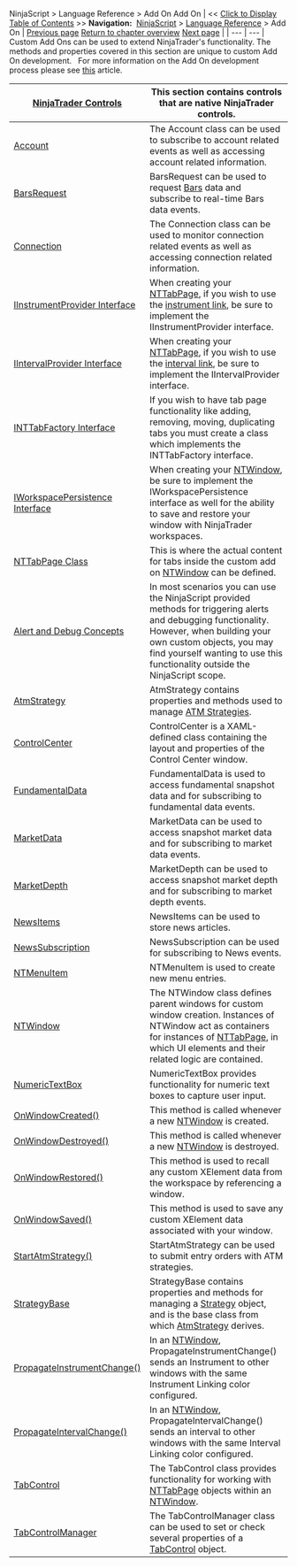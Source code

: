 ﻿
NinjaScript \> Language Reference \> Add On
Add On
| \<\< [Click to Display Table of Contents](add_on.md) \>\> **Navigation:**     [NinjaScript](ninjascript.md) \> [Language Reference](language_reference_wip.md) \> Add On | [Previous page](triggercustomevent.md) [Return to chapter overview](language_reference_wip.md) [Next page](controls.md) |
| --- | --- |
Custom Add Ons can be used to extend NinjaTrader's functionality. The methods and properties covered in this section are unique to custom Add On development.
 
For more information on the Add On development process please see [this](developing_add_ons.md) article.

| [NinjaTrader Controls](controls.md) | This section contains controls that are native NinjaTrader controls. |
| --- | --- |
| [Account](account_class.md) | The Account class can be used to subscribe to account related events as well as accessing account related information. |
| [BarsRequest](barsrequest.md) | BarsRequest can be used to request [Bars](bars.md) data and subscribe to real\-time Bars data events. |
| [Connection](connection_class.md) | The Connection class can be used to monitor connection related events as well as accessing connection related information. |
| [IInstrumentProvider Interface](iinstrumentprovider_interface.md) | When creating your [NTTabPage](nttabpage_class.md), if you wish to use the [instrument link](linking_windows.md), be sure to implement the IInstrumentProvider interface. |
| [IIntervalProvider Interface](iintervalprovider_interface.md) | When creating your [NTTabPage](nttabpage_class.md), if you wish to use the [interval link](linking_windows.md), be sure to implement the IIntervalProvider interface. |
| [INTTabFactory Interface](inttabfactory_class.md) | If you wish to have tab page functionality like adding, removing, moving, duplicating tabs you must create a class which implements the INTTabFactory interface. |
| [IWorkspacePersistence Interface](iworkspacepersistence_interface.md) | When creating your [NTWindow](ntwindow.md), be sure to implement the IWorkspacePersistence interface as well for the ability to save and restore your window with NinjaTrader workspaces. |
| [NTTabPage Class](nttabpage_class.md) | This is where the actual content for tabs inside the custom add on [NTWindow](ntwindow.md) can be defined. |
| [Alert and Debug Concepts](alert_and_debug_concepts.md) | In most scenarios you can use the NinjaScript provided methods for triggering alerts and debugging functionality. However, when building your own custom objects, you may find yourself wanting to use this functionality outside the NinjaScript scope. |
| [AtmStrategy](atmstrategy.md) | AtmStrategy contains properties and methods used to manage [ATM Strategies](advanced_trade_management_atm.md). |
| [ControlCenter](controlcenter.md) | ControlCenter is a XAML\-defined class containing the layout and properties of the Control Center window. |
| [FundamentalData](fundamentaldata.md) | FundamentalData is used to access fundamental snapshot data and for subscribing to fundamental data events. |
| [MarketData](marketdata.md) | MarketData can be used to access snapshot market data and for subscribing to market data events. |
| [MarketDepth](marketdepth.md) | MarketDepth can be used to access snapshot market depth and for subscribing to market depth events. |
| [NewsItems](newsitems.md) | NewsItems can be used to store news articles. |
| [NewsSubscription](newssubscription.md) | NewsSubscription can be used for subscribing to News events. |
| [NTMenuItem](ntmenuitem.md) | NTMenuItem is used to create new menu entries. |
| [NTWindow](ntwindow.md) | The NTWindow class defines parent windows for custom window creation. Instances of NTWindow act as containers for instances of [NTTabPage](nttabpage_class.md), in which UI elements and their related logic are contained. |
| [NumericTextBox](numerictextbox.md) | NumericTextBox provides functionality for numeric text boxes to capture user input. |
| [OnWindowCreated()](onwindowcreated.md) | This method is called whenever a new [NTWindow](ntwindow.md) is created. |
| [OnWindowDestroyed()](onwindowdestroyed.md) | This method is called whenever a new [NTWindow](ntwindow.md) is destroyed. |
| [OnWindowRestored()](onwindowrestored.md) | This method is used to recall any custom XElement data from the workspace by referencing a window. |
| [OnWindowSaved()](onwindowsaved.md) | This method is used to save any custom XElement data associated with your window. |
| [StartAtmStrategy()](startatmstrategy.md) | StartAtmStrategy can be used to submit entry orders with ATM strategies. |
| [StrategyBase](strategybase.md) | StrategyBase contains properties and methods for managing a [Strategy](strategy.md) object, and is the base class from which [AtmStrategy](atmstrategy.md) derives. |
| [PropagateInstrumentChange()](propagateinstrumentchange().md) | In an [NTWindow](ntwindow.md), PropagateInstrumentChange() sends an Instrument to other windows with the same Instrument Linking color configured. |
| [PropagateIntervalChange()](propagateintervalchange().md) | In an [NTWindow](ntwindow.md), PropagateIntervalChange() sends an interval to other windows with the same Interval Linking color configured. |
| [TabControl](tabcontrol.md) | The TabControl class provides functionality for working with [NTTabPage](nttabpage_class.md) objects within an [NTWindow](ntwindow.md). |
| [TabControlManager](tabcontrolmanager.md) | The TabControlManager class can be used to set or check several properties of a [TabControl](tabcontrol.md) object. |

